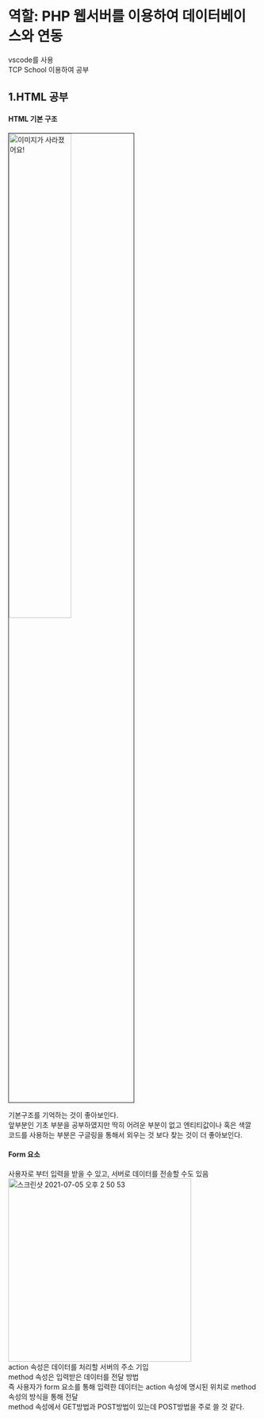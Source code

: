 # 역할: PHP 웹서버를 이용하여 데이터베이스와 연동
vscode를 사용 <br>
TCP School 이용하여 공부
<h2> <!> 1.HTML </!> 공부 </h2>
<h4> <!> HTML </!> 기본 구조 </h4>
<img src="http://tcpschool.com/lectures/img_html_basic_structure.png" alt = "이미지가 사라졌어요!"  width = 50% border = 1px solid black>
<br>
<p>기본구조를 기억하는 것이 좋아보인다.<br>
앞부분인 기초 부분을 공부하였지만 딱히 어려운 부분이 없고 엔티티값이나 혹은 색깔 코드를 사용하는 부분은 구글링을 통해서 외우는 것 보다 찾는 것이 더 좋아보인다.
  </p>
<h4> Form 요소 </h4>
<p> 사용자로 부터 입력을 받을 수 있고, 서버로 데이터를 전송할 수도 있음 <br>
  <img width="369" alt="스크린샷 2021-07-05 오후 2 50 53" src="https://user-images.githubusercontent.com/86354273/124423583-6988a200-dda0-11eb-9690-b9b0ea617874.png"> <br>
    action 속성은 데이터를 처리할 서버의 주소 기입 <br>
  method 속성은 입력받은 데이터를 전달 방법<br>
  즉 사용자가 form 요소를 통해 입력한 데이터는 action 속성에 명시된 위치로 method 속성의 방식을 통해 전달 <br>
  method 속성에서 GET방법과 POST방법이 있는데 POST방법을 주로 쓸 것 같다.
 </p>

